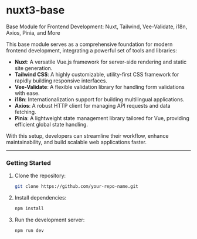 # nuxt3-base
Base Module for Frontend Development: Nuxt, Tailwind, Vee-Validate, i18n, Axios, Pinia, and More

This base module serves as a comprehensive foundation for modern frontend development, integrating a powerful set of tools and libraries:

- **Nuxt**: A versatile Vue.js framework for server-side rendering and static site generation.
- **Tailwind CSS**: A highly customizable, utility-first CSS framework for rapidly building responsive interfaces.
- **Vee-Validate**: A flexible validation library for handling form validations with ease.
- **i18n**: Internationalization support for building multilingual applications.
- **Axios**: A robust HTTP client for managing API requests and data fetching.
- **Pinia**: A lightweight state management library tailored for Vue, providing efficient global state handling.

With this setup, developers can streamline their workflow, enhance maintainability, and build scalable web applications faster.

---

### Getting Started

1. Clone the repository:
   ```bash
   git clone https://github.com/your-repo-name.git

2. Install dependencies:
   ```bash
   npm install

3. Run the development server:
   ```bash
   npm run dev
